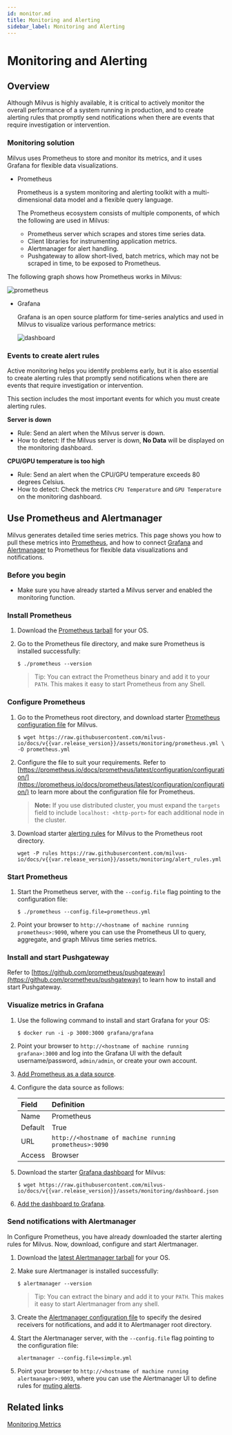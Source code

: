 ```yaml
---
id: monitor.md
title: Monitoring and Alerting
sidebar_label: Monitoring and Alerting
---
```


# Monitoring and Alerting

## Overview

Although Milvus is highly available, it is critical to actively monitor the overall performance of a system running in production, and to create alerting rules that promptly send notifications when there are events that require investigation or intervention.

### Monitoring solution

Milvus uses Prometheus to store and monitor its metrics, and it uses Grafana for flexible data visualizations.

- Prometheus

  Prometheus is a system monitoring and alerting toolkit with a multi-dimensional data model and a flexible query language.

  The Prometheus ecosystem consists of multiple components, of which the following are used in Milvus:

  - Prometheus server which scrapes and stores time series data.
  - Client libraries for instrumenting application metrics.
  - Alertmanager for alert handling.
  - Pushgateway to allow short-lived, batch metrics, which may not be scraped in time, to be exposed to Prometheus.

The following graph shows how Prometheus works in Milvus:

![prometheus](../../../assets/monitoring/monitoring.png)


- Grafana

  Grafana is an open source platform for time-series analytics and used in Milvus to visualize various performance metrics:

  ![dashboard](../../../assets/prometheus.png)


### Events to create alert rules

Active monitoring helps you identify problems early, but it is also essential to create alerting rules that promptly send notifications when there are events that require investigation or intervention.

This section includes the most important events for which you must create alerting rules.

**Server is down**

- Rule: Send an alert when the Milvus server is down.
- How to detect: If the Milvus server is down, **No Data** will be displayed on the monitoring dashboard.

**CPU/GPU temperature is too high**

- Rule: Send an alert when the CPU/GPU temperature exceeds 80 degrees Celsius.
- How to detect: Check the metrics `CPU Temperature` and  `GPU Temperature` on the monitoring dashboard.

## Use Prometheus and Alertmanager

Milvus generates detailed time series metrics. This page shows you how to pull these metrics into [Prometheus](https://prometheus.io/), and how to connect [Grafana](https://grafana.com/) and [Alertmanager](https://prometheus.io/docs/alerting/alertmanager/) to Prometheus for flexible data visualizations and notifications.

### Before you begin

- Make sure you have already started a Milvus server and enabled the monitoring function.

### Install Prometheus

1. Download the [Prometheus tarball](https://prometheus.io/download/) for your OS.

2. Go to the Prometheus file directory, and make sure Prometheus is installed successfully:

   ```shell
   $ ./prometheus --version
   ```
   > Tip: You can extract the Prometheus binary and add it to your `PATH`. This makes it easy to start Prometheus from any Shell.


### Configure Prometheus

1. Go to the Prometheus root directory, and download starter [Prometheus configuration file](https://github.com/milvus-io/docs/blob/v{{var.release_version}}/assets/monitoring/prometheus.yml) for Milvus.

   ```shell
   $ wget https://raw.githubusercontent.com/milvus-io/docs/v{{var.release_version}}/assets/monitoring/prometheus.yml \ -O prometheus.yml

   ```

2. Configure the file to suit your requirements. Refer to [https://prometheus.io/docs/prometheus/latest/configuration/configuration/](https://prometheus.io/docs/prometheus/latest/configuration/configuration/) to learn more about the configuration file for Prometheus.

   > <b>Note:</b> If you use distributed cluster, you must expand the `targets` field to include `localhost: <http-port>` for each additional node in the cluster.

3. Download starter [alerting rules](https://github.com/milvus-io/docs/blob/v{{var.release_version}}/assets/monitoring/alert_rules.yml) for Milvus to the Prometheus root directory.

   ```shell
   wget -P rules https://raw.githubusercontent.com/milvus-io/docs/v{{var.release_version}}/assets/monitoring/alert_rules.yml

   ```

### Start Prometheus

1. Start the Prometheus server, with the `--config.file` flag pointing to the configuration file:

   ```shell
   $ ./prometheus --config.file=prometheus.yml
   ```

2. Point your browser to `http://<hostname of machine running prometheus>:9090`, where you can use the Prometheus UI to query, aggregate, and graph Milvus time series metrics.

### Install and start Pushgateway

Refer to [https://github.com/prometheus/pushgateway](https://github.com/prometheus/pushgateway) to learn how to install and start Pushgateway.

### Visualize metrics in Grafana

1. Use the following command to install and start Grafana for your OS:

   ```shell
   $ docker run -i -p 3000:3000 grafana/grafana
   ```

2. Point your browser to `http://<hostname of machine running grafana>:3000` and log into the Grafana UI with the default username/password, `admin/admin`, or create your own account.

3. [Add Prometheus as a data source](https://grafana.com/docs/grafana/latest/features/datasources/prometheus/).
   
4. Configure the data source as follows:

   | Field   | Definition                                             |
   | :------ | :----------------------------------------------------- |
   | Name    | Prometheus                                             |
   | Default | True                                                   |
   | URL     | `http://<hostname of machine running prometheus>:9090` |
   | Access  | Browser                                                |

5. Download the starter [Grafana dashboard](https://github.com/milvus-io/docs/blob/v{{var.release_version}}/assets/monitoring/dashboard.json) for Milvus:

   ```shell
   $ wget https://raw.githubusercontent.com/milvus-io/docs/v{{var.release_version}}/assets/monitoring/dashboard.json

   ```

6. [Add the dashboard to Grafana](http://docs.grafana.org/reference/export_import/#importing-a-dashboard).

### Send notifications with Alertmanager

In Configure Prometheus, you have already downloaded the starter alerting rules for Milvus. Now, download, configure and start Alertmanager.

1. Download the [latest Alertmanager tarball](https://prometheus.io/download/#alertmanager) for your OS.

2. Make sure Alertmanager is installed successfully:

   ```shell
   $ alertmanager --version
   ```

   > Tip: You can extract the binary and add it to your `PATH`. This makes it easy to start Alertmanager from any shell.

3. Create the [Alertmanager configuration file](https://prometheus.io/docs/alerting/configuration/) to specify the desired receivers for notifications, and add it to Alertmanager root directory.

4. Start the Alertmanager server, with the `--config.file` flag pointing to the configuration file:

   ```shell
   alertmanager --config.file=simple.yml
   ```

5. Point your browser to `http://<hostname of machine running alertmanager>:9093`, where you can use the Alertmanager UI to define rules for [muting alerts](https://prometheus.io/docs/alerting/alertmanager/#silences).

## Related links

[Monitoring Metrics](../reference/monitoring_metrics.md)
